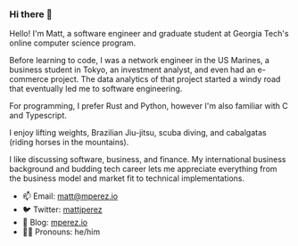### Hi there 👋

Hello! I'm Matt, a software engineer and graduate student at Georgia Tech's online computer science program.

Before learning to code, I was a network engineer in the US Marines, a business student in Tokyo, an investment analyst, and even had an e-commerce project. The data analytics of that project started a windy road that eventually led me to software engineering.

For programming, I prefer Rust and Python, however I'm also familiar with C and Typescript.

I enjoy lifting weights, Brazilian Jiu-jitsu, scuba diving, and cabalgatas (riding horses in the mountains).

I like discussing software, business, and finance. My international business background and budding tech career lets me appreciate everything from the business model and market fit to technical implementations.

- 📫 Email: matt@mperez.io
- 🐦 Twitter: [mattjperez](https://twitter.com/mattjperez)
- 🌱 Blog: [mperez.io](https://mperez.io)
- 👨🏽 Pronouns: he/him
